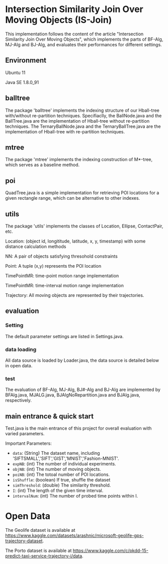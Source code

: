 # Intersection Similarity Join Over Moving Objects (IS-Join)
This implementation follows the content of the article "Intersection Similarity Join Over Moving Objects",
which implements the parts of BF-Alg, MJ-Alg and BJ-Alg, and evaluates their performances for different settings.

## Environment
Ubuntu 11

Java SE 1.8.0_91

## balltree
The package 'balltree' implements the indexing structure of our Hball-tree with/without re-partition techniques.
Specifiaclly, the BallNode.java and the BallTree.java are the implementation of Hball-tree without re-partition techniques.
The TernaryBallNode.java and the TernaryBallTree.java are the implementation of Hball-tree with re-partition techniques.

## mtree
The package 'mtree' implements the indexing construction of M*-tree, which serves as a baseline method.

## poi
QuadTree.java is a simple implementation for retrieving POI locations for a given rectangle range, which can be alternative to
other indexes.

## utils
The package 'utils' implements the classes of Location, Ellipse, ContactPair, etc.

Location: (object id, longititude, latitude, x, y, timestamp) with some distance calculation methods

NN: A pair of objects satisfying thresohold constraints

Point: A tuple (x,y) represents the POI location

TimePointMR: time-point motion range implementation

TimePointMR: time-interval motion range implementation

Trajectory: All moving objects are represented by their trajectories.

## evaluation
### Setting
The default parameter settings are listed in Settings.java.
### data loading
All data source is loaded by Loader.java, the data source is detailed below in open data.
### test
The evaluation of BF-Alg, MJ-Alg, BJ#-Alg and BJ-Alg are implemented by BFAlg.java, MJALG.java, BJAlgNoRepartition.java and BJAlg.java, respectively. 
## main entrance & quick start
Test.java is the main entrance of this project for overall evaluation with varied parameters.

Important Parameters:

- `data`: (String) The dataset name, including 'SIFTSMALL','SIFT','GIST','MNIST','Fashion-MNIST'.
- `expNB`: (int) The number of individual experiments.
- `objNB`: (int) The number of moving objects.
- `poiNB`: (int) The totoal number of POI locations.
- `isShuffle`: (boolean) If true, shuffle the dataset
- `simThreshold`: (double) The similarity threshold.
- `I`: (int) The length of the given time interval.
- `intervalNum`: (int) The number of probed time points within I.

# Open Data
The Geolife dataset is available at https://www.kaggle.com/datasets/arashnic/microsoft-geolife-gps-trajectory-dataset.

The Porto dataset is available at https://www.kaggle.com/c/pkdd-15-predict-taxi-service-trajectory-i/data.
